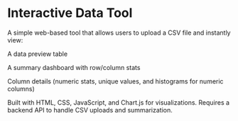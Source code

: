 # Interactive Data Tool

A simple web-based tool that allows users to upload a CSV file and instantly view:

A data preview table

A summary dashboard with row/column stats

Column details (numeric stats, unique values, and histograms for numeric columns)

Built with HTML, CSS, JavaScript, and Chart.js
 for visualizations.
Requires a backend API to handle CSV uploads and summarization.
